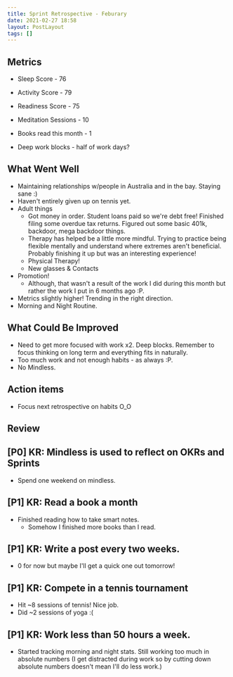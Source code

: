 ```yaml
---
title: Sprint Retrospective - Feburary
date: 2021-02-27 18:58
layout: PostLayout
tags: []
---
```


## Metrics
* Sleep Score - 76
* Activity Score - 79 
* Readiness Score - 75

* Meditation Sessions - 10
* Books read this month - 1
* Deep work blocks - half of work days?

## What Went Well

* Maintaining relationships w/people in Australia and in the bay. Staying sane  :) 
* Haven't entirely given up on tennis yet.
* Adult things
  * Got money in order. Student loans paid so we're debt free! Finished filing some overdue tax
  returns. Figured out some basic 401k, backdoor, mega backdoor things.
  * Therapy has helped be a little more mindful. Trying to practice being flexible mentally and
  understand where extremes aren't beneficial. Probably finishing it up but was an interesting
  experience! 
  * Physical Therapy!
  * New glasses & Contacts
* Promotion!
  * Although, that wasn't a result of the work I did during this month but rather the work I put in
    6 months ago :P.
* Metrics slightly higher! Trending in the right direction.
* Morning and Night Routine.
  
## What Could Be Improved
* Need to get more focused with work x2. Deep blocks. Remember to focus thinking on long term and
  everything fits in naturally.
* Too much work and not enough habits - as always :P.
* No Mindless.

## Action items
* Focus next retrospective on habits O_O 

## Review

## [P0] KR: Mindless is used to reflect on OKRs and Sprints
  * Spend one weekend on mindless.

## [P1] KR: Read a book a month
* Finished reading how to take smart notes.
  * Somehow I finished more books than I read.

## [P1] KR: Write a post every two weeks.
* 0 for now but maybe I'll get a quick one out tomorrow!

## [P1] KR: Compete in a tennis tournament
* Hit ~8 sessions of tennis! Nice job.
* Did ~2 sessions of yoga :(

## [P1] KR: Work less than 50 hours a week.
* Started tracking morning and night stats. Still working too much in absolute numbers (I get
  distracted during work so by cutting down absolute numbers doesn't mean I'll do less work.)
